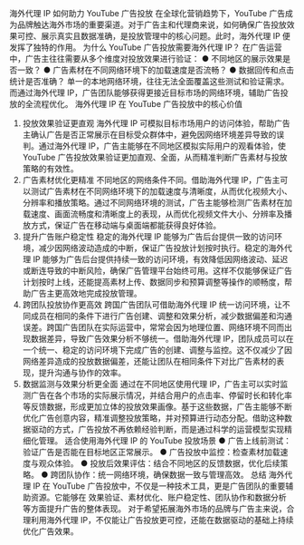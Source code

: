 海外代理 IP 如何助力 YouTube 广告投放
在全球化营销趋势下，YouTube 广告成为品牌触达海外市场的重要渠道。对于广告主和代理商来说，如何确保广告投放效果可控、展示真实且数据准确，是投放管理中的核心问题。此时，海外代理 IP 便发挥了独特的作用。
为什么 YouTube 广告投放需要海外代理 IP？
在广告运营中，广告主往往需要从多个维度对投放效果进行验证：
● 不同地区的展示效果是否一致？
● 广告素材在不同网络环境下的加载速度是否流畅？
● 数据回传和点击统计是否准确？
单一的本地网络环境，往往无法全面覆盖这些测试和验证需求。而通过海外代理 IP，广告团队能够获得更接近目标市场的网络环境，辅助广告投放的全流程优化。
海外代理 IP 在 YouTube 广告投放中的核心价值
1. 投放效果验证更直观
海外代理 IP 可模拟目标市场用户的访问体验，帮助广告主确认广告是否正常展示在目标受众群体中，避免因网络环境差异导致的误判。通过海外代理 IP，广告主能够在不同地区模拟实际用户的观看体验，使 YouTube 广告投放效果验证更加直观、全面，从而精准判断广告素材与投放策略的有效性。
2. 广告素材优化更精准
不同地区的网络条件不同。借助海外代理 IP，广告主可以测试广告素材在不同网络环境下的加载速度与清晰度，从而优化视频大小、分辨率和播放策略。通过不同网络环境的测试，广告主能够检测广告素材在加载速度、画面流畅度和清晰度上的表现，从而优化视频文件大小、分辨率及播放方式，保证广告在移动端与桌面端都能获得良好体验。
3. 提升广告账户稳定性
稳定的海外代理 IP 能够为广告后台提供一致的访问环境，减少因网络波动造成的中断，保证广告投放计划按时执行。稳定的海外代理 IP 能够为广告后台提供持续一致的访问环境，有效降低因网络波动、延迟或断连导致的中断风险，确保广告管理平台始终可用。这样不仅能够保证广告计划按时上线，还能提高素材上传、数据同步和预算调整等操作的顺畅度，帮助广告主更高效地完成投放管理。
4. 跨团队投放协作更高效
跨国广告团队可借助海外代理 IP 统一访问环境，让不同成员在相同的条件下进行广告创建、调整和效果分析，减少数据偏差和沟通误差。跨国广告团队在实际运营中，常常会因为地理位置、网络环境不同而出现数据差异，导致广告效果分析不够统一。借助海外代理 IP，团队成员可以在一个统一、稳定的访问环境下完成广告的创建、调整与监控。这不仅减少了因网络差异造成的投放数据偏差，还能让团队在相同条件下对比广告素材的表现，提升沟通与协作的效率。
5. 数据监测与效果分析更全面
通过在不同地区使用代理 IP，广告主可以实时监测广告在各个市场的实际展示情况，并结合用户的点击率、停留时长和转化率等反馈数据，形成更加立体的投放效果画像。基于这些数据，广告主能够不断优化广告创意内容，精准调整投放策略，并对预算进行动态分配。借助这种数据驱动的方式，广告投放不再依赖经验判断，而是通过科学的运营模型实现精细化管理。
适合使用海外代理 IP 的 YouTube 投放场景
● 广告上线前测试：验证广告是否能在目标地区正常展示。
● 广告投放中监控：检查素材加载速度与观众体验。
● 投放后效果评估：结合不同地区的反馈数据，优化后续策略。
● 跨团队协作：统一网络环境，确保数据一致与管理高效。
总结
海外代理 IP 在 YouTube 广告投放中，不仅是一种技术工具，更是广告团队的重要辅助资源。它能够在 效果验证、素材优化、账户稳定性、团队协作和数据分析 等方面提升广告的整体表现。
对于希望拓展海外市场的品牌与广告主来说，合理利用海外代理 IP，不仅能让广告投放更可控，还能在数据驱动的基础上持续优化广告效果。
